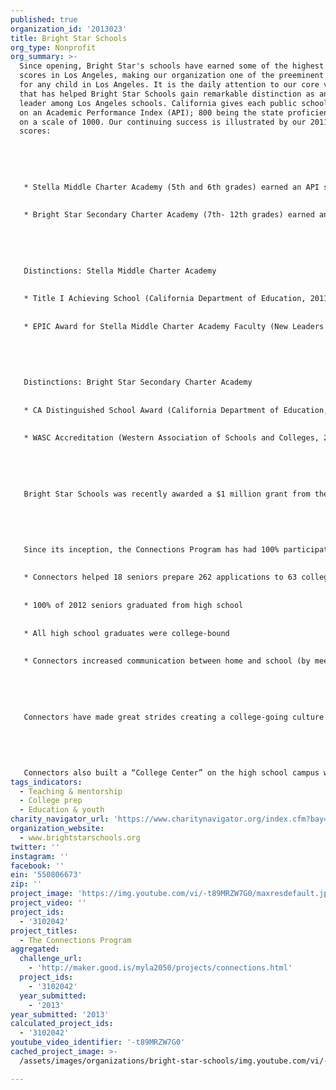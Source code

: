 ```yaml
---
published: true
organization_id: '2013023'
title: Bright Star Schools
org_type: Nonprofit
org_summary: >-
  Since opening, Bright Star's schools have earned some of the highest API
  scores in Los Angeles, making our organization one of the preeminent schools
  for any child in Los Angeles. It is the daily attention to our core values
  that has helped Bright Star Schools gain remarkable distinction as an academic
  leader among Los Angeles schools. California gives each public school a score
  on an Academic Performance Index (API); 800 being the state proficiency goal
  on a scale of 1000. Our continuing success is illustrated by our 2011-12 API
  scores: 
   
   
   
   
   
   * Stella Middle Charter Academy (5th and 6th grades) earned an API score of 802. 
   
   
   * Bright Star Secondary Charter Academy (7th- 12th grades) earned an API score of 812. 
   
   
   
   
   
   Distinctions: Stella Middle Charter Academy 
   
   
   * Title I Achieving School (California Department of Education, 2011) 
   
   
   * EPIC Award for Stella Middle Charter Academy Faculty (New Leaders for New Schools, Spring 2008) 
   
   
   
   
   
   Distinctions: Bright Star Secondary Charter Academy 
   
   
   * CA Distinguished School Award (California Department of Education, 2011) 
   
   
   * WASC Accreditation (Western Association of Schools and Colleges, 2010) 
   
   
   
   
   
   Bright Star Schools was recently awarded a $1 million grant from the Broad Foundation to fuel our growth. In March 2013, we were awarded our fourth charter from LAUSD for our new high school in the San Fernando Valley which will open in 2013-2014. We have also received generous start-up funding from the Annenberg Foundation and the Kaplan Family Foundation for our Connections Program.
   
   
   
   
   
   Since its inception, the Connections Program has had 100% participation. The Connections Program is currently serving 747 students in grades 7-12. During the 2011-2012 school year:
   
   
   * Connectors helped 18 seniors prepare 262 applications to 63 colleges.
   
   
   * 100% of 2012 seniors graduated from high school 
   
   
   * All high school graduates were college-bound
   
   
   * Connectors increased communication between home and school (by meeting with family members and providing social service referrals)
   
   
   
   
   
   Connectors have made great strides creating a college-going culture on our middle and high school campus. This year, Connectors established “College Clubs” for middle school students and our juniors and seniors to encourage college and career exploration. These after-school clubs provide fundamental information on the college admissions process and help students explore their career interests. Students learn how to research colleges online, navigate the admissions process, and receive the information and guidance when applying to colleges and universities. 
   
   
   
   
   
   Connectors also built a “College Center” on the high school campus where students and families can access college resources such as financial aid and scholarship information and applications, admissions exams and study guides, and participate in college-bound workshops led by Connectors.
tags_indicators:
  - Teaching & mentorship
  - College prep
  - Education & youth
charity_navigator_url: 'https://www.charitynavigator.org/index.cfm?bay=search.profile&ein=550806673'
organization_website:
  - www.brightstarschools.org
twitter: ''
instagram: ''
facebook: ''
ein: '550806673'
zip: ''
project_image: 'https://img.youtube.com/vi/-t89MRZW7G0/maxresdefault.jpg'
project_video: ''
project_ids:
  - '3102042'
project_titles:
  - The Connections Program
aggregated:
  challenge_url:
    - 'http://maker.good.is/myla2050/projects/connections.html'
  project_ids:
    - '3102042'
  year_submitted:
    - '2013'
year_submitted: '2013'
calculated_project_ids:
  - '3102042'
youtube_video_identifier: '-t89MRZW7G0'
cached_project_image: >-
  /assets/images/organizations/bright-star-schools/img.youtube.com/vi/-t89MRZW7G0/maxresdefault.jpg

---
```

